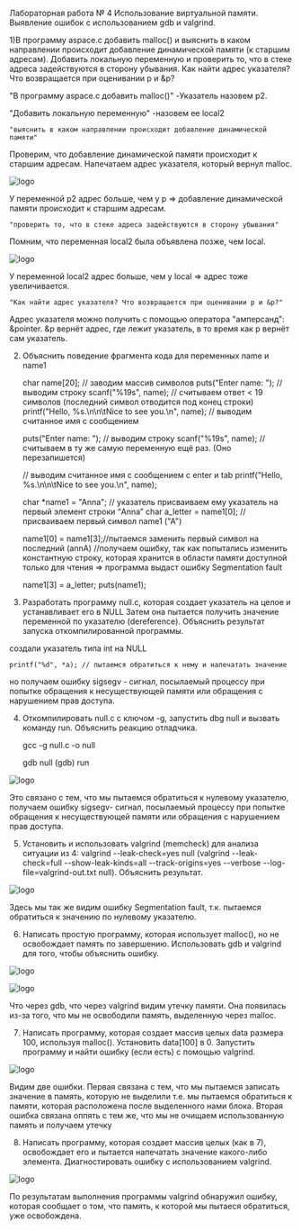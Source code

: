 Лабораторная работа № 4
Использование виртуальной памяти. Выявление ошибок с использованием gdb и valgrind.

1)В программу aspace.c добавить malloc() и выяснить в каком направлении происходит 
добавление динамической памяти (к старшим адресам). Добавить локальную переменную 
и проверить то, что в стеке адреса задействуются в сторону убывания. Как найти 
адрес указателя? Что возвращается при оценивании p и &p?

"В программу aspace.c добавить malloc()"
-Указатель назовем p2.

"Добавить локальную переменную"
-назовем ее local2 

    "выяснить в каком направлении происходит добавление динамической памяти"

Проверим, что добавление динамической памяти происходит к старшим адресам. 
Напечатаем адрес указателя, который вернул malloc. 

![logo](https://i.ibb.co/YPQ7YrJ/2020-05-13-21-19-39.png)

У переменной p2 адрес больше, чем у p => добавление динамической памяти 
происходит к старшим адресам. 

    "проверить то, что в стеке адреса задействуются в сторону убывания"

Помним, что переменная local2 была объявлена позже, чем local. 

![logo](https://i.ibb.co/nng3PWR/2020-05-13-21-29-24.png)

У переменной local2 адрес больше, чем у local => адрес тоже увеличивается.

    "Как найти адрес указателя? Что возвращается при оценивании p и &p?"

Адрес указателя можно получить с помощью оператора "амперсанд": &pointer.
&p вернёт адрес, где лежит указатель, в то время как p вернёт сам указатель.


2) Объяснить поведение фрагмента кода для переменных name и name1


    char name[20]; // заводим массив символов
    puts("Enter name: "); // выводим строку
    scanf("%19s", name); // считываем ответ < 19 символов (последний символ отводится под конец строки)
    printf("Hello,  %s.\n\n\tNice to see you.\n", name); // выводим считанное имя с сообщением

    puts("Enter name: "); // выводим строку
    scanf("%19s", name); //считываем в ту же самую переменную ещё раз. (Оно перезапишется)

    // выводим считанное имя с сообщением с enter и tab
    printf("Hello,  %s.\n\n\tNice to see you.\n", name);

    char *name1 = "Anna"; // указатель присваиваем ему указатель на первый элемент строки “Anna”
    char a_letter = name1[0]; // присваиваем первый символ name1 ("A")
    
    name1[0] = name1[3];//пытаемся заменить первый символ на последний (annA)
    //получаем ошибку, так как попытались изменить константную строку, которая 
    хранится в области памяти доступной только для чтения => программа выдаст ошибку Segmentation fault
    
    name1[3] = a_letter;
    puts(name1); 

3) Разработать программу null.c, которая создает указатель на целое и устанавливает его в NULL
Затем она пытается получить значение переменной по указателю (dereference). 
Объяснить результат запуска откомпилированной программы.
 
создали указатель типа int на NULL
 
    printf("%d", *a); // пытаемся обратиться к нему и напечатать значение
    
но получаем ошибку sigsegv - сигнал, посылаемый процессу при попытке обращения к 
несуществующей памяти или обращения с нарушением прав доступа. 
 
4) Откомпилировать null.c с ключом -g, запустить dbg null и вызвать команду run. 
Объяснить реакцию отладчика. 

    gcc -g null.c -o null
    
    gdb null
    (gdb) run
    
![logo](https://i.ibb.co/9q442zf/2020-05-14-12-07-28.png)

Это связано с тем, что мы пытаемся обратиться к нулевому указателю,
получаем ошибку sigsegv- сигнал, посылаемый процессу при попытке обращения к 
несуществующей памяти или обращения с нарушением прав доступа.

5) Установить и использовать valgrind (memcheck) для анализа ситуации из 4: 
valgrind --leak-check=yes null 
(valgrind --leak-check=full --show-leak-kinds=all --track-origins=yes --verbose 
--log-file=valgrind-out.txt null). Объяснить результат.

![logo](https://i.ibb.co/Rj4jKWR/2020-05-14-12-31-07.png)

Здесь мы так же видим ошибку Segmentation fault, т.к. пытаемся обратиться к 
значению по нулевому указателю. 

6) Написать простую программу, которая использует malloc(), но не освобождает 
память по завершению. Использовать gdb и valgrind для того, чтобы объяснить ошибку.

![logo](https://i.ibb.co/K2mQk0v/2020-05-14-12-35-30.png)

![logo](https://i.ibb.co/Km2F3rS/2020-05-14-12-37-07.png)

Что через gdb, что через valgrind видим утечку памяти.
Она появилась из-за того, что мы не освободили память, выделенную через malloc.

7) Написать программу, которая создает массив целых data размера 100, 
используя malloc(). Установить data[100] в 0. Запустить программу и 
найти ошибку (если есть) с помощью valgrind.

![logo](https://i.ibb.co/Wk21BC0/2020-05-14-12-39-34.png)

Видим две ошибки. Первая связана с тем, что мы пытаемся записать 
значение в память, которую не выделили т.е. мы пытаемся обратиться 
к памяти, которая расположена после выделенного нами блока. Вторая 
ошибка связана оппять с тем же, что мы не очищаем использованную 
память и получаем утечку

8) Написать программу, которая создает массив целых (как в 7),
освобождает его и пытается напечатать значение какого-либо элемента. 
Диагностировать ошибку с использованием valgrind.

![logo](https://i.ibb.co/XZGCCVL/2020-05-14-12-43-44.png)

По результатам выполнения программы valgrind обнаружил ошибку,
которая сообщает о том, что память, к которой мы пытаеся обратиться, уже освобождена.